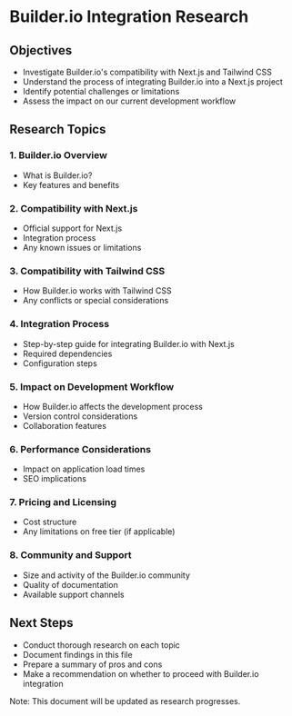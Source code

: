 # Builder.io Integration Research

## Objectives
- Investigate Builder.io's compatibility with Next.js and Tailwind CSS
- Understand the process of integrating Builder.io into a Next.js project
- Identify potential challenges or limitations
- Assess the impact on our current development workflow

## Research Topics

### 1. Builder.io Overview
- What is Builder.io?
- Key features and benefits

### 2. Compatibility with Next.js
- Official support for Next.js
- Integration process
- Any known issues or limitations

### 3. Compatibility with Tailwind CSS
- How Builder.io works with Tailwind CSS
- Any conflicts or special considerations

### 4. Integration Process
- Step-by-step guide for integrating Builder.io with Next.js
- Required dependencies
- Configuration steps

### 5. Impact on Development Workflow
- How Builder.io affects the development process
- Version control considerations
- Collaboration features

### 6. Performance Considerations
- Impact on application load times
- SEO implications

### 7. Pricing and Licensing
- Cost structure
- Any limitations on free tier (if applicable)

### 8. Community and Support
- Size and activity of the Builder.io community
- Quality of documentation
- Available support channels

## Next Steps
- Conduct thorough research on each topic
- Document findings in this file
- Prepare a summary of pros and cons
- Make a recommendation on whether to proceed with Builder.io integration

Note: This document will be updated as research progresses.
